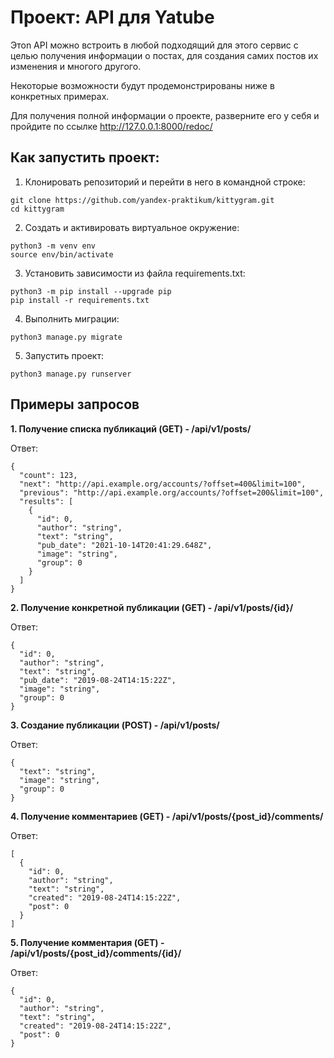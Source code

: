 # Проект: API для Yatube
Этоn API можно встроить в любой подходящий для этого сервис с целью получения информации о постах, для создания самих постов их изменения и многого другого.

Некоторые возможности будут продемонстрированы ниже в конкретных примерах. 

Для получения полной информации о проекте, разверните его у себя и пройдите по ссылке http://127.0.0.1:8000/redoc/

## Как запустить проект:
1. Клонировать репозиторий и перейти в него в командной строке:

```
git clone https://github.com/yandex-praktikum/kittygram.git
cd kittygram
```

2. Cоздать и активировать виртуальное окружение:
```
python3 -m venv env
source env/bin/activate
```

3. Установить зависимости из файла requirements.txt:
```
python3 -m pip install --upgrade pip
pip install -r requirements.txt
```

4. Выполнить миграции:
```
python3 manage.py migrate
```

5. Запустить проект:
```
python3 manage.py runserver
```

## Примеры запросов

**1. Получение списка публикаций (GET) - /api/v1/posts/**

Ответ:
```
{
  "count": 123,
  "next": "http://api.example.org/accounts/?offset=400&limit=100",
  "previous": "http://api.example.org/accounts/?offset=200&limit=100",
  "results": [
    {
      "id": 0,
      "author": "string",
      "text": "string",
      "pub_date": "2021-10-14T20:41:29.648Z",
      "image": "string",
      "group": 0
    }
  ]
}
```
**2. Получение конкретной публикации (GET) - /api/v1/posts/{id}/**

Ответ:
```
{
  "id": 0,
  "author": "string",
  "text": "string",
  "pub_date": "2019-08-24T14:15:22Z",
  "image": "string",
  "group": 0
}
```
**3. Создание публикации (POST) - /api/v1/posts/**

Ответ:
```
{
  "text": "string",
  "image": "string",
  "group": 0
}
```
**4. Получение комментариев (GET) - /api/v1/posts/{post_id}/comments/**

Ответ:
```
[
  {
    "id": 0,
    "author": "string",
    "text": "string",
    "created": "2019-08-24T14:15:22Z",
    "post": 0
  }
]
```
**5. Получение комментария (GET) - /api/v1/posts/{post_id}/comments/{id}/**

Ответ:
```
{
  "id": 0,
  "author": "string",
  "text": "string",
  "created": "2019-08-24T14:15:22Z",
  "post": 0
}
```
